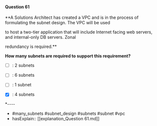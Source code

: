 #### Question  61

**A Solutions Architect has created a VPC and is in the process of formulating the subnet design. The VPC will be used

to host a two-tier application that will include Internet facing web servers, and internal-only DB servers. Zonal

redundancy is required.**

**How many subnets are required to support this requirement?**

- [ ] :  2 subnets

- [ ] :  6 subnets

- [ ] :  1 subnet

- [x] :  4 subnets

*----

- #many_subnets #subnet_design #subnets #subnet #vpc
- hasExplain:: [[explanation_Question  61.md]]

